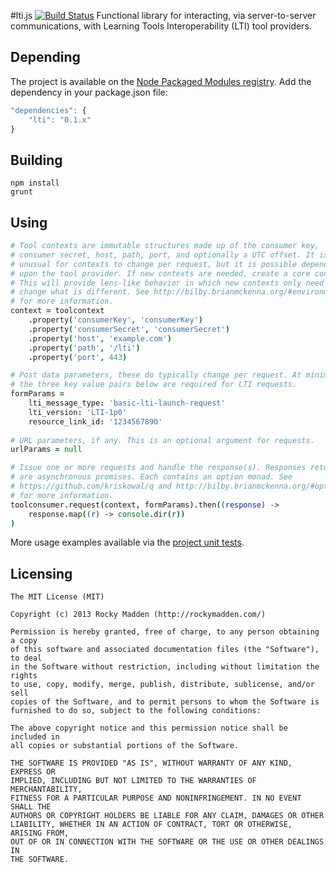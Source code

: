 #lti.js [![Build Status](https://travis-ci.org/rockymadden/lti.js.png?branch=master)](http://travis-ci.org/rockymadden/lti.js)
Functional library for interacting, via server-to-server communications, with Learning Tools Interoperability (LTI) tool providers.

## Depending
The project is available on the [Node Packaged Modules registry](https://npmjs.org/package/lti). Add the dependency in your package.json file:

```javascript
"dependencies": {
	"lti": "0.1.x"
}
```

## Building
```shell
npm install
grunt
```

## Using
```coffeescript
# Tool contexts are immutable structures made up of the consumer key,
# consumer secret, host, path, port, and optionally a UTC offset. It is
# unusual for contexts to change per request, but it is possible depending
# upon the tool provider. If new contexts are needed, create a core context.
# This will provide lens-like behavior in which new contexts only need to
# change what is different. See http://bilby.brianmckenna.org/#environment
# for more information.
context = toolcontext
	.property('consumerKey', 'consumerKey')
	.property('consumerSecret', 'consumerSecret')
	.property('host', 'example.com')
	.property('path', '/lti')
	.property('port', 443)

# Post data parameters, these do typically change per request. At minimum,
# the three key value pairs below are required for LTI requests.
formParams =
	lti_message_type: 'basic-lti-launch-request'
	lti_version: 'LTI-1p0'
	resource_link_id: '1234567890'
	
# URL parameters, if any. This is an optional argument for requests.
urlParams = null

# Issue one or more requests and handle the response(s). Responses returned
# are asynchronous promises. Each contains an option monad. See
# https://github.com/kriskowal/q and http://bilby.brianmckenna.org/#option
# for more information.
toolconsumer.request(context, formParams).then((response) ->
	response.map((r) -> console.dir(r))
)
```
More usage examples available via the [project unit tests](https://github.com/rockymadden/lti.js/tree/master/source/test/coffeescript/lib).

## Licensing
```
The MIT License (MIT)

Copyright (c) 2013 Rocky Madden (http://rockymadden.com/)

Permission is hereby granted, free of charge, to any person obtaining a copy
of this software and associated documentation files (the "Software"), to deal
in the Software without restriction, including without limitation the rights
to use, copy, modify, merge, publish, distribute, sublicense, and/or sell
copies of the Software, and to permit persons to whom the Software is
furnished to do so, subject to the following conditions:

The above copyright notice and this permission notice shall be included in
all copies or substantial portions of the Software.

THE SOFTWARE IS PROVIDED "AS IS", WITHOUT WARRANTY OF ANY KIND, EXPRESS OR
IMPLIED, INCLUDING BUT NOT LIMITED TO THE WARRANTIES OF MERCHANTABILITY,
FITNESS FOR A PARTICULAR PURPOSE AND NONINFRINGEMENT. IN NO EVENT SHALL THE
AUTHORS OR COPYRIGHT HOLDERS BE LIABLE FOR ANY CLAIM, DAMAGES OR OTHER
LIABILITY, WHETHER IN AN ACTION OF CONTRACT, TORT OR OTHERWISE, ARISING FROM,
OUT OF OR IN CONNECTION WITH THE SOFTWARE OR THE USE OR OTHER DEALINGS IN
THE SOFTWARE.
```